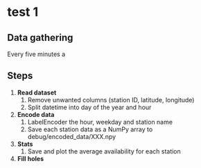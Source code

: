 # test 1

## Data gathering

Every five minutes a 

## Steps

1. **Read dataset**
	1. Remove unwanted columns (station ID, latitude, longitude)
	2. Split datetime into day of the year and hour
2. **Encode data**
	1. LabelEncoder the hour, weekday and station name
	2. Save each station data as a NumPy array to debug/encoded_data/XXX.npy
3. **Stats**
	1. Save and plot the average availability for each station
4. **Fill holes**